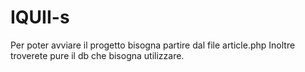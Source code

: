 # IQUII-s
Per poter avviare il progetto bisogna partire dal file article.php
Inoltre troverete pure il db che bisogna utilizzare.
